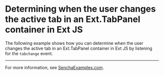 # Determining when the user changes the active tab in an Ext.TabPanel container in Ext JS #

The following example shows how you can determine when the user changes the active tab in an Ext.TabPanel container in Ext JS by listening for the `tabchange` event.

---

For more information, see [SenchaExamples.com](http://senchaexamples.com/2012/02/24/determining-when-the-user-changes-the-active-tab-in-an-ext-tabpanel-container-in-ext-js/).